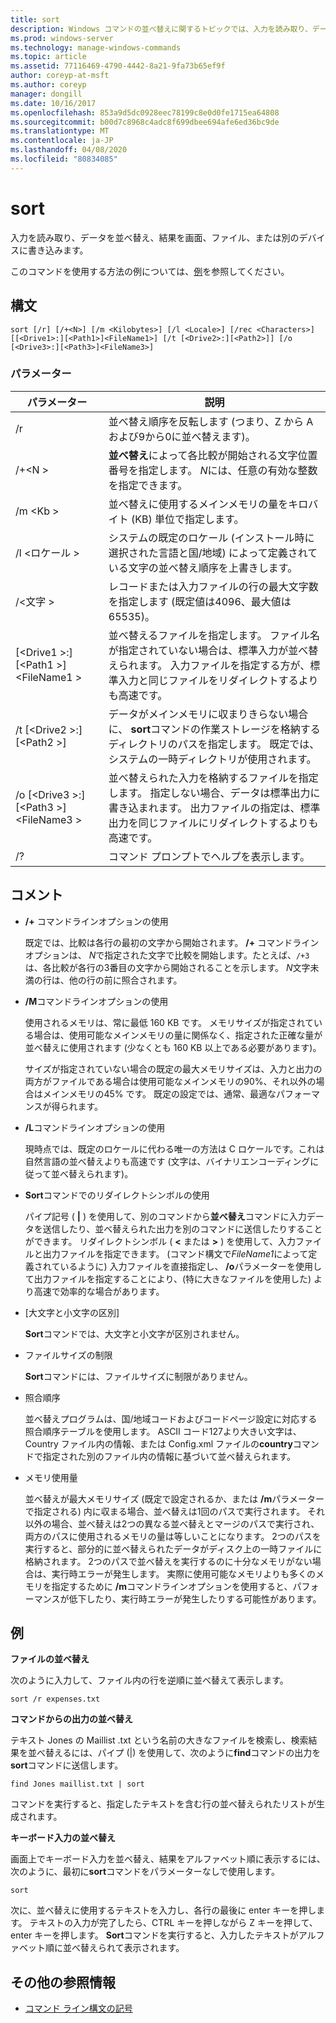 ```yaml
---
title: sort
description: Windows コマンドの並べ替えに関するトピックでは、入力を読み取り、データを並べ替え、結果を画面、ファイル、または別のデバイスに書き込みます。
ms.prod: windows-server
ms.technology: manage-windows-commands
ms.topic: article
ms.assetid: 77116469-4790-4442-8a21-9fa73b65ef9f
author: coreyp-at-msft
ms.author: coreyp
manager: dongill
ms.date: 10/16/2017
ms.openlocfilehash: 853a9d5dc0928eec78199c8e0d0fe1715ea64808
ms.sourcegitcommit: b00d7c8968c4adc8f699dbee694afe6ed36bc9de
ms.translationtype: MT
ms.contentlocale: ja-JP
ms.lasthandoff: 04/08/2020
ms.locfileid: "80834085"
---
```

# <a name="sort"></a>sort

入力を読み取り、データを並べ替え、結果を画面、ファイル、または別のデバイスに書き込みます。

このコマンドを使用する方法の例については、[例](#BKMK_examples)を参照してください。

## <a name="syntax"></a>構文

```
sort [/r] [/+<N>] [/m <Kilobytes>] [/l <Locale>] [/rec <Characters>] [[<Drive1>:][<Path1>]<FileName1>] [/t [<Drive2>:][<Path2>]] [/o [<Drive3>:][<Path3>]<FileName3>]
```

### <a name="parameters"></a>パラメーター

|パラメーター|説明|
|---------|-----------|
|/r|並べ替え順序を反転します (つまり、Z から A および9から0に並べ替えます)。|
|/+\<N >|**並べ替え**によって各比較が開始される文字位置番号を指定します。 *N*には、任意の有効な整数を指定できます。|
|/m \<Kb >|並べ替えに使用するメインメモリの量をキロバイト (KB) 単位で指定します。|
|/l \<ロケール >|システムの既定のロケール (インストール時に選択された言語と国/地域) によって定義されている文字の並べ替え順序を上書きします。|
|/\<文字 >|レコードまたは入力ファイルの行の最大文字数を指定します (既定値は4096、最大値は 65535)。|
|[\<Drive1 >:][\<Path1 >]\<FileName1 >|並べ替えるファイルを指定します。 ファイル名が指定されていない場合は、標準入力が並べ替えられます。 入力ファイルを指定する方が、標準入力と同じファイルをリダイレクトするよりも高速です。|
|/t [\<Drive2 >:] [\<Path2 >]|データがメインメモリに収まりきらない場合に、 **sort**コマンドの作業ストレージを格納するディレクトリのパスを指定します。 既定では、システムの一時ディレクトリが使用されます。|
|/o [\<Drive3 >:] [\<Path3 >]\<FileName3 >|並べ替えられた入力を格納するファイルを指定します。 指定しない場合、データは標準出力に書き込まれます。 出力ファイルの指定は、標準出力を同じファイルにリダイレクトするよりも高速です。|
|/?|コマンド プロンプトでヘルプを表示します。|

## <a name="remarks"></a>コメント

-   **/+** コマンドラインオプションの使用

    既定では、比較は各行の最初の文字から開始されます。 **/+** コマンドラインオプションは、 *N*で指定された文字で比較を開始します。たとえば、`/+3` は、各比較が各行の3番目の文字から開始されることを示します。 *N*文字未満の行は、他の行の前に照合されます。
-   **/M**コマンドラインオプションの使用

    使用されるメモリは、常に最低 160 KB です。 メモリサイズが指定されている場合は、使用可能なメインメモリの量に関係なく、指定された正確な量が並べ替えに使用されます (少なくとも 160 KB 以上である必要があります)。

    サイズが指定されていない場合の既定の最大メモリサイズは、入力と出力の両方がファイルである場合は使用可能なメインメモリの90%、それ以外の場合はメインメモリの45% です。 既定の設定では、通常、最適なパフォーマンスが得られます。
-   **/L**コマンドラインオプションの使用

    現時点では、既定のロケールに代わる唯一の方法は C ロケールです。これは自然言語の並べ替えよりも高速です (文字は、バイナリエンコーディングに従って並べ替えられます)。
-   **Sort**コマンドでのリダイレクトシンボルの使用

    パイプ記号 ( **|** ) を使用して、別のコマンドから**並べ替え**コマンドに入力データを送信したり、並べ替えられた出力を別のコマンドに送信したりすることができます。 リダイレクトシンボル ( **<** または **>** ) を使用して、入力ファイルと出力ファイルを指定できます。 (コマンド構文で*FileName1*によって定義されているように) 入力ファイルを直接指定し、 **/o**パラメーターを使用して出力ファイルを指定することにより、(特に大きなファイルを使用した) より高速で効率的な場合があります。
-   [大文字と小文字の区別]

    **Sort**コマンドでは、大文字と小文字が区別されません。
-   ファイルサイズの制限

    **Sort**コマンドには、ファイルサイズに制限がありません。
-   照合順序

    並べ替えプログラムは、国/地域コードおよびコードページ設定に対応する照合順序テーブルを使用します。 ASCII コード127より大きい文字は、Country ファイル内の情報、または Config.xml ファイルの**country**コマンドで指定された別のファイル内の情報に基づいて並べ替えられます。
-   メモリ使用量

    並べ替えが最大メモリサイズ (既定で設定されるか、または **/m**パラメーターで指定される) 内に収まる場合、並べ替えは1回のパスで実行されます。 それ以外の場合、並べ替えは2つの異なる並べ替えとマージのパスで実行され、両方のパスに使用されるメモリの量は等しいことになります。 2つのパスを実行すると、部分的に並べ替えられたデータがディスク上の一時ファイルに格納されます。 2つのパスで並べ替えを実行するのに十分なメモリがない場合は、実行時エラーが発生します。 実際に使用可能なメモリよりも多くのメモリを指定するために **/m**コマンドラインオプションを使用すると、パフォーマンスが低下したり、実行時エラーが発生したりする可能性があります。

## <a name="examples"></a><a name=BKMK_examples></a>例

**ファイルの並べ替え**

次のように入力して、ファイル内の行を逆順に並べ替えて表示します。

`sort /r expenses.txt`

**コマンドからの出力の並べ替え**

テキスト Jones の Maillist .txt という名前の大きなファイルを検索し、検索結果を並べ替えるには、パイプ (|) を使用して、次のように**find**コマンドの出力を**sort**コマンドに送信します。

`find Jones maillist.txt | sort`

コマンドを実行すると、指定したテキストを含む行の並べ替えられたリストが生成されます。

**キーボード入力の並べ替え**

画面上でキーボード入力を並べ替え、結果をアルファベット順に表示するには、次のように、最初に**sort**コマンドをパラメーターなしで使用します。

`sort`

次に、並べ替えに使用するテキストを入力し、各行の最後に enter キーを押します。 テキストの入力が完了したら、CTRL キーを押しながら Z キーを押して、enter キーを押します。 **Sort**コマンドを実行すると、入力したテキストがアルファベット順に並べ替えられて表示されます。

## <a name="additional-references"></a>その他の参照情報

- [コマンド ライン構文の記号](command-line-syntax-key.md)